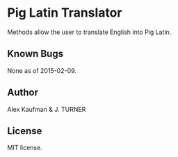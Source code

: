 Pig Latin Translator
======================

Methods allow the user to translate English into Pig Latin.

Known Bugs
----------

None as of 2015-02-09.

Author
------

Alex Kaufman & J. TURNER

License
-------

MIT license.

